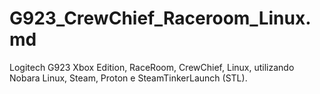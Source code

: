 # G923_CrewChief_Raceroom_Linux.md
Logitech G923 Xbox Edition, RaceRoom, CrewChief, Linux, utilizando Nobara Linux, Steam, Proton e SteamTinkerLaunch (STL).
